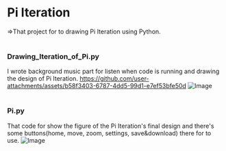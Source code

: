 # Pi Iteration
=>That project for to drawing Pi Iteration using Python.
<br><br>
### Drawing_Iteration_of_Pi.py
I wrote background music part for listen when code is running and drawing the design of Pi Iteration.
https://github.com/user-attachments/assets/b58f3403-6787-4dd5-99d1-e7ef53bfe50d
![Image](https://github.com/user-attachments/assets/d9b0dccc-dc65-4ee1-8b8b-9c0cd25f77bb)
<br><br>
### Pi.py
That code for show the figure of the Pi Iteration's final design and there's some buttons(home, move, zoom, settings, save&download) there for to use.
![Image](https://github.com/user-attachments/assets/8f0dd130-e607-43c0-a73f-b3a1d0c34c90)
